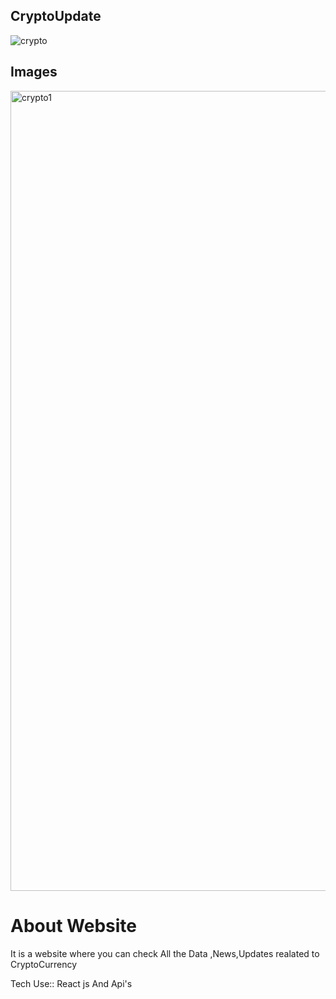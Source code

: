 ## CryptoUpdate



![crypto](https://user-images.githubusercontent.com/72376166/144808875-f3344ce9-dd66-47d4-bf7c-060b65039957.png)
<h2>  Images</h2>
<img width="1280" alt="crypto1" src="https://user-images.githubusercontent.com/72376166/144809320-6afb533a-f3a9-4693-9b2e-d4e1a3de1940.png">
<h1> About Website</h1>

<p>It is a website where you can check All the Data ,News,Updates realated to CryptoCurrency </p>

<p>Tech Use::   React js And  Api's </p>
